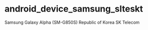 android_device_samsung_slteskt
==============================

Samsung Galaxy Alpha (SM-G850S)
Republic of Korea
SK Telecom
